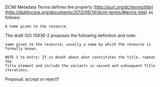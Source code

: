 DCMI Metadata Terms defines the property [http://purl.org/dc/terms/title](http://dublincore.org/documents/2012/06/14/dcmi-terms/#terms-title) as follows:

    A name given to the resource.

The draft ISO 15836-2 proposes the following definition and note:

    name given to the resource; usually a name by which the resource is formally known. 

    NOTE 1 to entry: If in doubt about what constitutes the title, repeat the
    Title element and include the variants in second and subsequent Title
    iterations.

Proposal: accept or reject?

